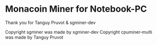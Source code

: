 # Monacoin Miner for Notebook-PC
Thank you for Tanguy Pruvot & sgminer-dev

Copyright sgminer was made by sgminer-dev
Copyright cpuminer-multi was made by Tanguy Pruvot
